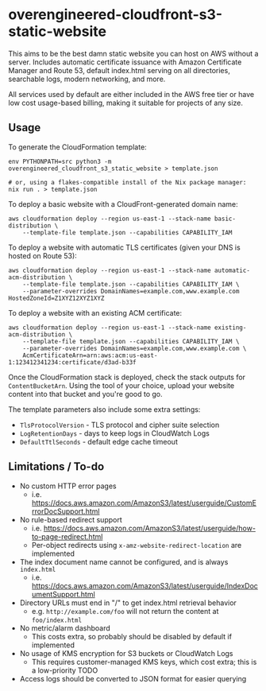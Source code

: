 # overengineered-cloudfront-s3-static-website

This aims to be the best damn static website you can host on AWS without a server.
Includes automatic certificate issuance with Amazon Certificate Manager and Route 53,
default index.html serving on all directories, searchable logs, modern networking, and more.

All services used by default are either included in the AWS free tier or have low cost
usage-based billing, making it suitable for projects of any size.

## Usage

To generate the CloudFormation template:

```
env PYTHONPATH=src python3 -m overengineered_cloudfront_s3_static_website > template.json

# or, using a flakes-compatible install of the Nix package manager:
nix run . > template.json
```


To deploy a basic website with a CloudFront-generated domain name:

```
aws cloudformation deploy --region us-east-1 --stack-name basic-distribution \
    --template-file template.json --capabilities CAPABILITY_IAM
```

To deploy a website with automatic TLS certificates (given your DNS is hosted on Route 53):

```
aws cloudformation deploy --region us-east-1 --stack-name automatic-acm-distribution \
    --template-file template.json --capabilities CAPABILITY_IAM \
    --parameter-overrides DomainNames=example.com,www.example.com HostedZoneId=Z1XYZ12XYZ1XYZ
```

To deploy a website with an existing ACM certificate:

```
aws cloudformation deploy --region us-east-1 --stack-name existing-acm-distribution \
    --template-file template.json --capabilities CAPABILITY_IAM \
    --parameter-overrides DomainNames=example.com,www.example.com \
    AcmCertificateArn=arn:aws:acm:us-east-1:123412341234:certificate/d3ad-b33f
```

Once the CloudFormation stack is deployed, check the stack outputs for `ContentBucketArn`.
Using the tool of your choice, upload your website content into that bucket and you're good to go.

The template parameters also include some extra settings:

* `TlsProtocolVersion` - TLS protocol and cipher suite selection
* `LogRetentionDays` - days to keep logs in CloudWatch Logs
* `DefaultTtlSeconds` - default edge cache timeout


## Limitations / To-do

* No custom HTTP error pages
    * i.e. https://docs.aws.amazon.com/AmazonS3/latest/userguide/CustomErrorDocSupport.html
* No rule-based redirect support
    * i.e. https://docs.aws.amazon.com/AmazonS3/latest/userguide/how-to-page-redirect.html
    * Per-object redirects using `x-amz-website-redirect-location` are implemented
* The index document name cannot be configured, and is always `index.html`
    * i.e. https://docs.aws.amazon.com/AmazonS3/latest/userguide/IndexDocumentSupport.html
* Directory URLs must end in "/" to get index.html retrieval behavior
    * e.g. `http://example.com/foo` will not return the content at `foo/index.html`
* No metric/alarm dashboard
    * This costs extra, so probably should be disabled by default if implemented
* No usage of KMS encryption for S3 buckets or CloudWatch Logs
    * This requires customer-managed KMS keys, which cost extra; this is a low-priority TODO
* Access logs should be converted to JSON format for easier querying
